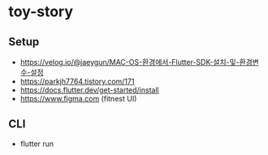 # toy-story

## Setup
* https://velog.io/@jaeygun/MAC-OS-환경에서-Flutter-SDK-설치-및-환경변수-설정
* https://parkjh7764.tistory.com/171
* https://docs.flutter.dev/get-started/install
* https://www.figma.com (fitnest UI)

## CLI
* flutter run

